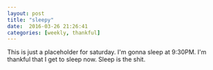 ```yaml
---
layout: post
title: "sleepy"
date:  2016-03-26 21:26:41
categories: [weekly, thankful]
---
```

This is just a placeholder for saturday. I'm gonna sleep at 9:30PM. I'm thankful that I get to sleep now. Sleep is the shit.
